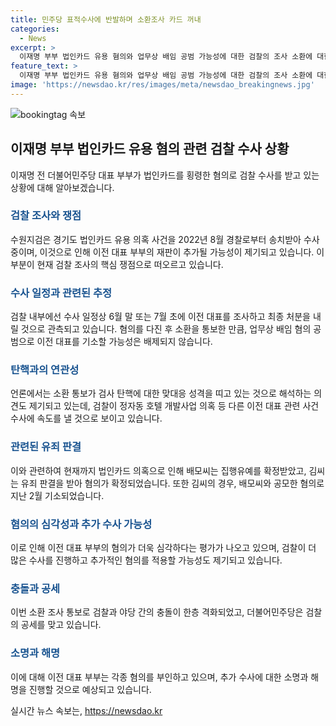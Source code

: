 ```yaml
---
title: 민주당 표적수사에 반발하며 소환조사 카드 꺼내 
categories:
  - News
excerpt: >
  이재명 부부 법인카드 유용 혐의와 업무상 배임 공범 가능성에 대한 검찰의 조사 소환에 대한 민주당과 검찰, 야당 간의 갈등이 고조되고 있다. 경기도 법인카드 유용 의혹은 이 전 대표의 지시와 묵인 행위를 조사하는 국민권익위 신고를 통해 대두되었으며, 혐의를 파헤친 후 법인카드 의혹과 관련된 공직선거법 위반 혐의로 집행유예를 받았던 이 전 대표의 배우자와 수행비서 역할을 한 공무원이 소환되었다. 또한, 검찰은 이번 조사를 통해 업무상 배임 혐의의 공범으로 기소할 가능성을 배제할 수 없다고 보고 있으며, 탄핵에 대한 검사의 맞대응으로 다른 관련 사건들에도 속도를 낼 것으로 관측된다.
feature_text: >
  이재명 부부 법인카드 유용 혐의와 업무상 배임 공범 가능성에 대한 검찰의 조사 소환에 대한 민주당과 검찰, 야당 간의 갈등이 고조되고 있다. 경기도 법인카드 유용 의혹은 이 전 대표의 지시와 묵인 행위를 조사하는 국민권익위 신고를 통해 대두되었으며, 혐의를 파헤친 후 법인카드 의혹과 관련된 공직선거법 위반 혐의로 집행유예를 받았던 이 전 대표의 배우자와 수행비서 역할을 한 공무원이 소환되었다. 또한, 검찰은 이번 조사를 통해 업무상 배임 혐의의 공범으로 기소할 가능성을 배제할 수 없다고 보고 있으며, 탄핵에 대한 검사의 맞대응으로 다른 관련 사건들에도 속도를 낼 것으로 관측된다.
image: 'https://newsdao.kr/res/images/meta/newsdao_breakingnews.jpg'
---
```


<p><img src="https://newsdao.kr/res/images/meta/newsdao_breakingnews.jpg" alt="bookingtag 속보" /></p>

<h2 data-ke-size="size26">이재명 부부 법인카드 유용 혐의 관련 검찰 수사 상황</h2>

<p data-ke-size="size16">이재명 전 더불어민주당 대표 부부가 법인카드를 횡령한 혐의로 검찰 수사를 받고 있는 상황에 대해 알아보겠습니다.</p>

<h3><b><span style="color: #1a5490;">검찰 조사와 쟁점</span></b></h3>

<p data-ke-size="size16">수원지검은 경기도 법인카드 유용 의혹 사건을 2022년 8월 경찰로부터 송치받아 수사 중이며, 이것으로 인해 이전 대표 부부의 재판이 추가될 가능성이 제기되고 있습니다. 이 부분이 현재 검찰 조사의 핵심 쟁점으로 떠오르고 있습니다.</p>

<h3><b><span style="color: #1a5490;">수사 일정과 관련된 추정</span></b></h3>

<p data-ke-size="size16">검찰 내부에선 수사 일정상 6월 말 또는 7월 초에 이전 대표를 조사하고 최종 처분을 내릴 것으로 관측되고 있습니다. 혐의를 다진 후 소환을 통보한 만큼, 업무상 배임 혐의 공범으로 이전 대표를 기소할 가능성은 배제되지 않습니다.</p>

<h3><b><span style="color: #1a5490;">탄핵과의 연관성</span></b></h3>

<p data-ke-size="size16">언론에서는 소환 통보가 검사 탄핵에 대한 맞대응 성격을 띠고 있는 것으로 해석하는 의견도 제기되고 있는데, 검찰이 정자동 호텔 개발사업 의혹 등 다른 이전 대표 관련 사건 수사에 속도를 낼 것으로 보이고 있습니다.</p>

<h3><b><span style="color: #1a5490;">관련된 유죄 판결</span></b></h3>

<p data-ke-size="size16">이와 관련하여 현재까지 법인카드 의혹으로 인해 배모씨는 집행유예를 확정받았고, 김씨는 유죄 판결을 받아 혐의가 확정되었습니다. 또한 김씨의 경우, 배모씨와 공모한 혐의로 지난 2월 기소되었습니다.</p>

<h3><b><span style="color: #1a5490;">혐의의 심각성과 추가 수사 가능성</span></b></h3>

<p data-ke-size="size16">이로 인해 이전 대표 부부의 혐의가 더욱 심각하다는 평가가 나오고 있으며, 검찰이 더 많은 수사를 진행하고 추가적인 혐의를 적용할 가능성도 제기되고 있습니다.</p>

<h3><b><span style="color: #1a5490;">충돌과 공세</span></b></h3>

<p data-ke-size="size16">이번 소환 조사 통보로 검찰과 야당 간의 충돌이 한층 격화되었고, 더불어민주당은 검찰의 공세를 맞고 있습니다.</p>

<h3><b><span style="color: #1a5490;">소명과 해명</span></b></h3>

<p data-ke-size="size16">이에 대해 이전 대표 부부는 각종 혐의를 부인하고 있으며, 추가 수사에 대한 소명과 해명을 진행할 것으로 예상되고 있습니다.</p>
실시간 뉴스 속보는, <a href="https://newsdao.kr" rel="dofollow">https://newsdao.kr</a>


